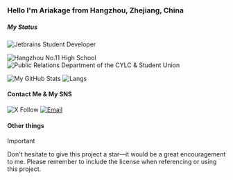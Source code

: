 ### Hello I'm Ariakage from Hangzhou, Zhejiang, China
##### My Status
![Jetbrains Student Developer](https://img.shields.io/badge/JetBrains_Student_Developer-000000?style=for-the-badge&logo=jetbrains&logoColor=white)

![Hangzhou No.11 High School](https://img.shields.io/badge/Hangzhou%20No.11%20High%20School-CC0000?style=for-the-badge&logo=education&logoColor=white) ![Public Relations Department of the CYLC & Student Union](https://img.shields.io/badge/Public%20Relations%20Department%20of%20the%20CYLC%20%26%20Student%20Union-003366?style=for-the-badge&logo=people&logoColor=003366)

![My GitHub Stats](https://github-readme-stats.vercel.app/api?username=chenjj100419)
![Langs](https://github-readme-stats.vercel.app/api/top-langs/?username=chenjj100419)
#### Contact Me & My SNS
![X Follow](https://img.shields.io/twitter/follow/ariakage_?style=for-the-badge&logo=X&logoColor=white) [![Email](https://img.shields.io/badge/Email-neohutao233%40icloud.com-007ACC?style=for-the-badge&logo=maildotru&logoColor=white)](mailto:neohutao233@icloud.com)
#### Other things
> [!IMPORTANT]
> Don't hesitate to give this project a star—it would be a great encouragement to me. Please remember to include the license when referencing or using this project.
